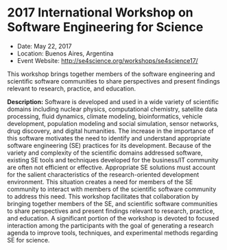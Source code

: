
# 2017 International Workshop on Software Engineering for Science

- Date: May 22, 2017
- Location: Buenos Aires, Argentina
- Event Website: http://se4science.org/workshops/se4science17/

This workshop brings together members of the software engineering and scientific software communities to share perspectives and present findings relevant to research, practice, and education.

**Description:** Software is developed and used in a wide variety of scientific domains including nuclear physics, computational chemistry, satellite data processing, fluid dynamics, climate modeling, bioinformatics, vehicle development, population modeling and social simulation, sensor networks, drug discovery, and digital humanities. The increase in the importance of this software motivates the need to identify and understand appropriate software engineering (SE) practices for its development. Because of the variety and complexity of the scientific domains addressed software, existing SE tools and techniques developed for the business/IT community are often not efficient or effective. Appropriate SE solutions must account for the salient characteristics of the research-oriented development environment. This situation creates a need for members of the SE community to interact with members of the scientific software community to address this need. This workshop facilitates that collaboration by bringing together members of the SE, and scientific software communities to share perspectives and present findings relevant to research, practice, and education. A significant portion of the workshop is devoted to focused interaction among the participants with the goal of generating a research agenda to improve tools, techniques, and experimental methods regarding SE for science.

<!---
Publish: yes
Categories: development, collaboration
Topics: software engineering
Tags: workshop
Level: 2
Prerequisites: WhatIsCseSwProductivity.md
Aggregate: none
--->
